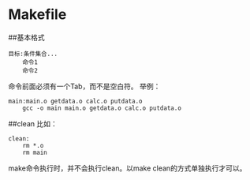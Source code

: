 Makefile
========
##基本格式
```
目标:条件集合...
    命令1
    命令2
```
命令前面必须有一个Tab，而不是空白符。
举例：
```
main:main.o getdata.o calc.o putdata.o
    gcc -o main main.o getdata.o calc.o putdata.o
```
##clean
比如：
```
clean:
    rm *.o
    rm main
```
make命令执行时，并不会执行clean。以make clean的方式单独执行才可以。
